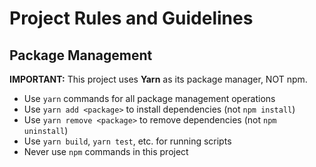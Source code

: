 # Project Rules and Guidelines

## Package Management

**IMPORTANT:** This project uses **Yarn** as its package manager, NOT npm.

- Use `yarn` commands for all package management operations
- Use `yarn add <package>` to install dependencies (not `npm install`)
- Use `yarn remove <package>` to remove dependencies (not `npm uninstall`)
- Use `yarn build`, `yarn test`, etc. for running scripts
- Never use `npm` commands in this project
